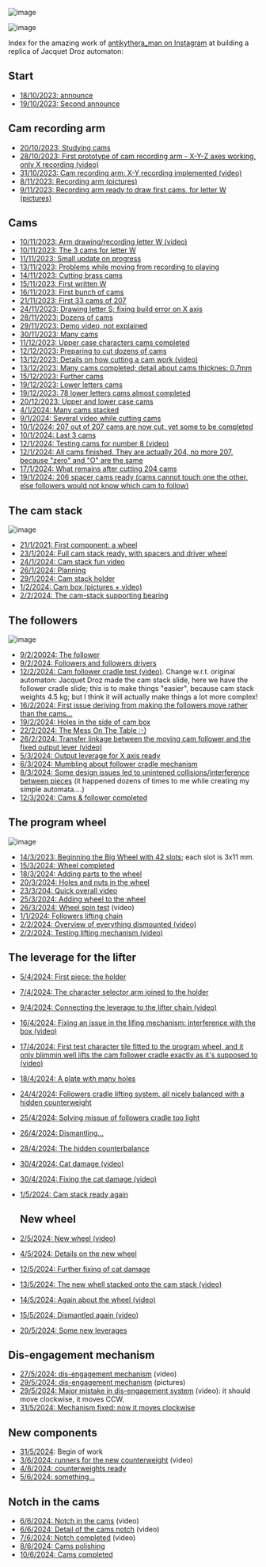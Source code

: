 ![image](https://github.com/jumpjack/automata/assets/1620953/55d5a113-0358-4a8f-abcb-38efac2be25b)

![image](https://github.com/jumpjack/automata/assets/1620953/e4730980-0176-4da8-a8c2-d8a7106f3797)


Index for the amazing work of [antikythera_man on Instagram](https://www.instagram.com/antikythera_man/) at building a replica of Jacquet Droz automaton:

## Start

- [18/10/2023: announce](https://www.instagram.com/p/CyjXV6WohiQ/?locale=it_IT)
- [19/10/2023: Second announce](https://www.instagram.com/p/CykyfHmowH0/?locale=it_IT&img_index=1)

## Cam recording arm

- [20/10/2023: Studying cams](https://www.instagram.com/p/CykyfHmowH0/?locale=it_IT&img_index=1)
- [28/10/2023: First prototype of cam recording arm - X-Y-Z axes working, only X recording (video)](https://www.instagram.com/p/Cy9OetbIwXb/?locale=it_IT)
- [31/10/2023: Cam recording arm: X-Y recording implemented (video)](https://www.instagram.com/p/Cy9OetbIwXb/?locale=it_IT)
- [8/11/2023: Recording arm (pictures)](https://www.instagram.com/p/CzY4IAmIjZy/?locale=it_IT&img_index=1)
- [9/11/2023: Recording arm ready to draw first cams, for letter W (pictures)](https://www.instagram.com/p/CzcAW7GIjQL/?locale=it_IT&img_index=1)

## Cams

- [10/11/2023: Arm drawing/recording letter W (video)](https://www.instagram.com/p/CzeJ6NRIjyl/?locale=it_IT&img_index=1)
- [10/11/2023: The 3 cams for letter W](https://www.instagram.com/p/CzexBvXoTmF/?locale=it_IT&img_index=1)
- [11/11/2023: Small update on progress](https://www.instagram.com/p/Czg9PFBIHJD/?locale=it_IT)
- [13/11/2023: Problems while moving from recording to playing](https://www.instagram.com/p/CzmSLq_rBif/?locale=it_IT&img_index=1)
- [14/11/2023: Cutting brass cams](https://www.instagram.com/p/Czo0HymIwDx/?locale=it_IT&img_index=1)
- [15/11/2023: First written W](https://www.instagram.com/p/CzrfvzRIZ6l/?locale=it_IT)
- [16/11/2023: First bunch of cams](https://www.instagram.com/p/Czteh_DI1Jg/?locale=it_IT&img_index=1)
- [21/11/2023: First 33 cams of 207](https://www.instagram.com/p/Cz677c2LxyF/?locale=it_IT&img_index=2)
- [24/11/2023: Drawing letter S; fixing build error on X axis](https://www.instagram.com/p/C0ChWmvIYc_/?locale=it_IT)
- [28/11/2023: Dozens of cams](https://www.instagram.com/p/C0NJGy3oxMq/?locale=it_IT&img_index=2)
- [29/11/2023: Demo video, not explained](https://www.instagram.com/p/C0PunntoDy9/?locale=it_IT)
- [30/11/2023: Many cams](https://www.instagram.com/p/C0RWHu-oeko/?locale=it_IT&img_index=2)
- [11/12/2023: Upper case characters cams completed](https://www.instagram.com/p/C0ttSrVo1PG/?locale=it_IT&img_index=2)
- [12/12/2023: Preparing to cut dozens of cams](https://www.instagram.com/p/C0wDnZsomVE/?locale=it_IT&img_index=2)
- [13/12/2023: Details on how cutting a cam work (video)](https://www.instagram.com/p/C0ycuqToSdd/?locale=it_IT)
- [13/12/2023: Many cams completed; detail about cams thicknes: 0.7mm](https://www.instagram.com/p/C0ztw5Botda/?locale=it_IT&img_index=2)
- [15/12/2023: Further cams](https://www.instagram.com/p/C03929FIx2C/?locale=it_IT&img_index=2)
- [19/12/2023: Lower letters cams](https://www.instagram.com/p/C1CABTvoeAO/?locale=it_IT)
- [19/12/2023: 78 lower letters cams almost completed](https://www.instagram.com/p/C1DFnWLLvSY/?locale=it_IT&img_index=2)
- [20/12/2023: Upper and lower case cams](https://www.instagram.com/p/C1Fn78rrORz/?locale=it_IT&img_index=2)
- [4/1/2024: Many cams stacked](https://www.instagram.com/p/C1sdq-TIzy7/?locale=it_IT&img_index=3)
- [9/1/2024: Several video while cutting cams](https://www.instagram.com/p/C14vpzpIZwM/?locale=it_IT&img_index=3)
- [10/1/2024: 207 out of 207 cams are now cut, yet some to be completed](https://www.instagram.com/p/C17DvPWI0YC/?locale=it_IT)
- [10/1/2024: Last 3 cams](https://www.instagram.com/p/C171ZWLIHnl/?locale=it_IT)
- [12/1/2024: Testing cams for number 8 (video)](https://www.instagram.com/p/C2AjsenoEyV/?locale=it_IT&img_index=6)
- [12/1/2024: All cams finished. They are actually 204, no more 207, because "zero" and "O" are the same](https://www.instagram.com/p/C2BBfzpoXqL/?locale=it_IT&img_index=1)
- [17/1/2024: What remains after cutting 204 cams](https://www.instagram.com/p/C2N_WDdI5B0/?locale=it_IT&img_index=4)
- [19/1/2024: 206 spacer cams ready (cams cannot touch one the other, else followers would not know which cam to follow)](https://www.instagram.com/p/C2S96x-oHRB/?locale=it_IT&img_index=4)

## The cam stack

![image](https://github.com/jumpjack/automata/assets/1620953/72845671-dca4-46bb-9f78-a95f574ec976)

- [21/1/2021: First component: a wheel](https://www.instagram.com/p/C2XfNCXo2ji/?locale=it_IT)
- [23/1/2024: Full cam stack ready, with spacers and driver wheel](https://www.instagram.com/p/C2dEy9YI15P/?locale=it_IT&img_index=4)
- [24/1/2024: Cam stack fun video](https://www.instagram.com/p/C2exXQRIt-e/?locale=it_IT)
- [26/1/2024: Planning](https://www.instagram.com/p/C2jxW0NI2HG/?locale=it_IT)
- [29/1/2024: Cam stack holder](https://www.instagram.com/p/C2sr8kyLEpg/?locale=it_IT&img_index=3)
- [1/2/2024: Cam box (pictures + video)](https://www.instagram.com/p/C20aYmDIJbr/?locale=it_IT)
- [2/2/2024: The cam-stack supporting bearing](https://www.instagram.com/p/C22Fgs7Iko6/?locale=it_IT&img_index=3)


## The followers

![image](https://github.com/jumpjack/automata/assets/1620953/bd4d580d-c5bc-4119-be2c-a64fd2d1fbc2)

- [9/2/20024: The follower](https://www.instagram.com/p/C3JN5yPIgGb/?locale=it_IT)
- [9/2/2024: Followers and followers drivers](https://www.instagram.com/p/C3JN5yPIgGb/?locale=it_IT)
- [12/2/2024: Cam follower cradle test (video)](https://www.instagram.com/p/C3QfWpkIfw4/?locale=it_IT&img_index=3). Change w.r.t. original automaton: Jacquet Droz made the cam stack slide, here we have the follower cradle slide; this is to make things "easier", because cam stack weights 4.5 kg; but I think it will actually make things a lot more complex!
- [16/2/2024: First issue deriving from making the followers move rather than the cams...](https://www.instagram.com/p/C3Z5gyooOSb/?locale=it_IT)
- [19/2/2024: Holes in the side of cam box](https://www.instagram.com/p/C3hqSm4I-C2/?locale=it_IT&img_index=2)
- [22/2/2024: The Mess On The Table :-)](https://www.instagram.com/p/C3qJmyXoYwj/?locale=it_IT)
- [26/2/2024: Transfer linkage between the moving cam follower and the fixed output lever (video)](https://www.instagram.com/p/C30BehAIKwu/?locale=it_IT)
- [5/3/2024: Output leverage for X axis ready](https://www.instagram.com/p/C4IeN0woDss/?locale=it_IT)
- [6/3/2024: Mumbling about follower cradle mechanism](https://www.instagram.com/p/C4L880WI5X1/?locale=it_IT)
- [8/3/2024: Some design issues led to unintened collisions/interference between pieces](https://www.instagram.com/p/C4RFd-bIUi4/?locale=it_IT&img_index=2) (it happened dozens of times to me while creating my simple automata....)
- [12/3/2024: Cams & follower completed](https://www.instagram.com/p/C4a7E2SopYa/?locale=it_IT)


## The program wheel

![image](https://github.com/jumpjack/automata/assets/1620953/314d46ba-1cb5-4dce-b6c4-76f0a78cbaf4)

- [14/3/2023: Beginning the Big Wheel with 42 slots](https://www.instagram.com/p/C4gvP7kIERh/?locale=it_IT&img_index=1); each slot is 3x11 mm.
- [15/3/2024: Wheel completed](https://www.instagram.com/p/C4i2MuLIZVl/?locale=it_IT&img_index=3)
- [18/3/2024: Adding parts to the wheel](https://www.instagram.com/p/C4qUSgWouru/?locale=it_IT&img_index=1)
- [20/3/2024: Holes and nuts in the wheel](https://www.instagram.com/p/C4wD_sDoXwF/?locale=it_IT&img_index=1)
- [23/3/204: Quick overall video](https://www.instagram.com/p/C43mxkDIha5/?locale=it_IT)
- [25/3/2024: Adding wheel to the wheel](https://www.instagram.com/p/C48X3zZIZXR/?locale=it_IT)
- [26/3/2024: Wheel spin test](https://www.instagram.com/p/C4_TkJpIw0k/?locale=it_IT) (video)
- [1/1/2024: Followers lifting chain](https://www.instagram.com/p/C5OIx_5osM6/?locale=it_IT&img_index=1)
- [2/2/2024: Overview of everything dismounted (video)](https://www.instagram.com/p/C5Qs9nwoYFS/?locale=it_IT)
- [2/2/2024: Testing lifting mechanism (video)](https://www.instagram.com/p/C5RIGBZIOCu/?locale=it_IT)

## The leverage for the lifter
- [5/4/2024: First piece: the holder](https://www.instagram.com/p/C5Y2DaboKSV/?locale=it_IT)
- [7/4/2024: The character selector arm joined to the holder](https://www.instagram.com/p/C5dSjZSoWgu/?locale=it_IT&img_index=9)
- [9/4/2024: Connecting the leverage to the lifter chain (video)](https://www.instagram.com/p/C5jQiQyI1uw/?locale=it_IT)
- [16/4/2024: Fixing an issue in the lifing mechanism: interference with the box (video)](https://www.instagram.com/p/C51CVs7Ifi1/?locale=it_IT)
- [17/4/2024: First test character tile fitted to the program wheel, and it only blimmin well lifts the cam follower cradle exactly as it's supposed to (video)](https://www.instagram.com/p/C53yiScoG4S/?locale=it_IT)
- [18/4/2024: A plate with many holes](https://www.instagram.com/p/C55nHGsIVG_/?locale=it_IT)
- [24/4/2024: Followers cradle lifting system, all nicely balanced with a hidden counterweight](https://www.instagram.com/p/C6HuKsFIIsl/?locale=it_IT)
- [25/4/2024: Solving missue of followers cradle too light](https://www.instagram.com/p/C6MiUQtIrVT/?locale=it_IT)
- [26/4/2024: Dismantling...](https://www.instagram.com/p/C6OKQqII0RI/?locale=it_IT&img_index=2)
- [28/4/2024: The hidden counterbalance](https://www.instagram.com/p/C6T0EgVonso/?locale=it_IT)
- [30/4/2024: Cat damage (video)](https://www.instagram.com/p/C6Y45NlowEE/?locale=it_IT)
- [30/4/2024: Fixing the cat damage (video)](https://www.instagram.com/p/C6ZPkgroTue/?locale=it_IT)
- [1/5/2024: Cam stack ready again](https://www.instagram.com/p/C6bS_Rpo4J-/?locale=it_IT)

  ## New wheel
  
- [2/5/2024: New  wheel (video) ](https://www.instagram.com/p/C6d1QnfoJUZ/?locale=it_IT)
- [4/5/2024: Details on the new wheel](https://www.instagram.com/p/C6jaAEOohc7/?locale=it_IT&img_index=1)
- [12/5/2024: Further fixing of cat damage](https://www.instagram.com/p/C64EQF0I8RN/?locale=it_IT&img_index=1)
- [13/5/2024: The new whell stacked onto the cam stack (video)](https://www.instagram.com/p/C66gZdioA6J/?locale=it_IT)
- [14/5/2024: Again about the wheel (video)](https://www.instagram.com/p/C69slFKIyvP/?locale=it_IT)
- [15/5/2024: Dismantled again (video)](https://www.instagram.com/p/C6_CECUIUy-/?locale=it_IT)
- [20/5/2024: Some new leverages](https://www.instagram.com/p/C7Mq1igonvz/?locale=it_IT)

## Dis-engagement mechanism
- [27/5/2024: dis-engagement mechanism](https://www.instagram.com/p/C7fI3IBoF9V/) (video)
- [29/5/2024: dis-engagement mechanism](https://www.instagram.com/p/C7jFCSgoC2o) (pictures)
- [29/5/2024: Major mistake in dis-engagement system](https://www.instagram.com/p/C7jmU1zo8Ro/) (video): it should move clockwise, it moves CCW.
- [31/5/2024: Mechanism fixed: now it moves clockwise](https://www.instagram.com/p/C7oUbIPoy60/)

## New components
- [31/5/2024](https://www.instagram.com/p/C7on9aKIXlw):  Begin of work
- [3/6/2024: runners for the new counterweight](https://www.instagram.com/p/C7wh0inovS1) (video)
- [4/6/2024: counterweights ready](https://www.instagram.com/p/C7wh0inovS1)
- [5/6/2024: something...](https://www.instagram.com/p/C71w8aOIxmH)

## Notch in the cams
- [6/6/2024: Notch in the cams](https://www.instagram.com/p/C73jD-SoUYB) (video)
- [6/6/2024: Detail of the cams notch](https://www.instagram.com/p/C74vlRaILW3) (video)
- [7/6/2024: Notch completed](https://www.instagram.com/p/C77V7m6IyDy/) (video)
- [8/6/2024: Cams polishing](https://www.instagram.com/p/C78xvxkopOa)
- [10/6/2024: Cams completed](https://www.instagram.com/p/C8ClEWRIL6f)
